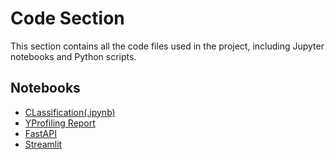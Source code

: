 # Code Section

This section contains all the code files used in the project, including Jupyter notebooks and Python scripts.

## Notebooks
- [CLassification(.ipynb)](notebooks/Classification.ipynb)
- [YProfiling Report](code_files/data_profile_report_copy.html)
- [FastAPI](notebooks/FastAPI.ipynb)
- [Streamlit](notebooks/Streamlit.ipynb)


